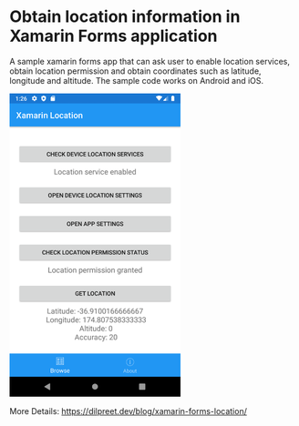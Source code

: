 # Obtain location information in Xamarin Forms application

A sample xamarin forms app that can ask user to enable location services, obtain location permission and obtain coordinates such as latitude, longitude and altitude. The sample code works on Android and iOS.

<img src="https://github.com/dsdilpreet/XamarinLocation/blob/master/XamarinLocation/XamarinLocation/Assets/xamarin_location.png" alt="Screenshot of Xamarin Forms application demonstrating the steps to obtain location" width="300">

More Details: 
https://dilpreet.dev/blog/xamarin-forms-location/

